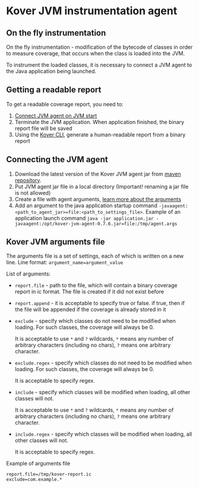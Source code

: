 # Kover JVM instrumentation agent

## On the fly instrumentation
On the fly instrumentation - modification of the bytecode of classes in order to measure coverage, that occurs when the class is loaded into the JVM.

To instrument the loaded classes, it is necessary to connect a JVM agent to the Java application being launched.

## Getting a readable report
To get a readable coverage report, you need to:
1. [Connect JVM agent on JVM start](#connecting-the-jvm-agent)
2. Terminate the JVM application. When application finished, the binary report file will be saved
3. Using the [Kover CLI](/cli#generating-reports), generate a human-readable report from a binary report

## Connecting the JVM agent
1. Download the latest version of the Kover JVM agent jar from [maven repository](https://mvnrepository.com/artifact/org.jetbrains.kotlinx/kover-jvm-agent).
2. Put JVM agent jar file in a local directory (Important! renaming a jar file is not allowed)
3. Create a file with agent arguments, [learn more about the arguments](#kover-jvm-arguments-file)
4. Add an argument to the java application startup command `-javaagent:<path_to_agent_jar>=file:<path_to_settings_file>`.
   Example of an application launch command `java -jar application.jar -javaagent:/opt/kover-jvm-agent-0.7.6.jar=file:/tmp/agent.args`

## Kover JVM arguments file
The arguments file is a set of settings, each of which is written on a new line.
Line format: `argument_name=argument_value`

List of arguments:
- `report.file` - path to the file, which will contain a binary coverage report in ic format. The file is created if it did not exist before
- `report.append` - it is acceptable to specify true or false. if true, then if the file will be appended if the coverage is already stored in it
- `exclude` - specify which classes do not need to be modified when loading. For such classes, the coverage will always be 0.
  
  It is acceptable to use `*` and `?` wildcards, `*` means any number of arbitrary characters (including no chars), `?` means one arbitrary character.
- `exclude.regex` - specify which classes do not need to be modified when loading. For such classes, the coverage will always be 0.

  It is acceptable to specify regex.
- `include` - specify which classes will be modified when loading, all other classes will not.

  It is acceptable to use `*` and `?` wildcards, `*` means any number of arbitrary characters (including no chars), `?` means one arbitrary character.
- `include.regex` - specify which classes will be modified when loading, all other classes will not.

  It is acceptable to specify regex.

Example of arguments file
```properties
report.file=/tmp/kover-report.ic
exclude=com.example.*
```
